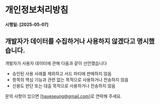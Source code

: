 # 개인정보처리방침

**시행일: [2025-05-07]**


## 개발자가 데이터를 수집하거나 사용하지 않겠다고 명시했습니다.

개발자가 사용자 데이터에 관해 다음과 같이 선언했습니다
- 승인된 사용 사례를 제외하고 서드 파티에 판매하지 않음
- 항목의 핵심 기능과 관련 없는 목적으로 사용하거나 전송하지 않음
- 신용도 판단 또는 대출 목적으로 사용하거나 전송하지 않음

문의 사항이 있으면 [hayeseung@gmail.com]로 연락해 주세요.